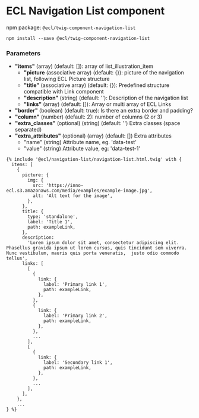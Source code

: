 # ECL Navigation List component

npm package: `@ecl/twig-component-navigation-list`

```shell
npm install --save @ecl/twig-component-navigation-list
```

### Parameters

- **"items"** (array) (default: []): array of list_illustration_item
  - **"picture** (associative array) (default: {}): picture of the navigation list, following ECL Picture structure
  - **"title"** (associative array) (default: {}): Predefined structure compatible with Link component
  - **"description"** (string) (default: ''): Description of the navigation list
  - **"links"** (array) (default: []): Array or multi array of ECL Links
- **"border"** (boolean) (default: true): Is there an extra border and padding?
- **"column"** (number) (default: 2): number of columns (2 or 3)
- **"extra_classes"** (optional) (string) (default: '') Extra classes (space separated)
- **"extra_attributes"** (optional) (array) (default: []) Extra attributes
  - "name" (string) Attribute name, eg. 'data-test'
  - "value" (string) Attribute value, eg: 'data-test-1'

<!-- prettier-ignore -->
```twig
{% include '@ecl/navigation-list/navigation-list.html.twig' with { 
  items: [ 
    { 
      picture: {
        img: {
          src: 'https://inno-ecl.s3.amazonaws.com/media/examples/example-image.jpg',
          alt: 'Alt text for the image',
        },
      },
      title: { 
        type: 'standalone', 
        label: 'Title 1', 
        path: exampleLink, 
      }, 
      description: 
        'Lorem ipsum dolor sit amet, consectetur adipiscing elit. Phasellus gravida ipsum ut lorem cursus, quis tincidunt sem viverra. Nunc vestibulum, mauris quis porta venenatis,  justo odio commodo tellus', 
      links: [ 
        [ 
          { 
            link: { 
              label: 'Primary link 1', 
              path: exampleLink, 
            }, 
          }, 
          { 
            link: { 
              label: 'Primary link 2', 
              path: exampleLink, 
            }, 
          }, 
          ... 
        ], 
        [ 
          { 
            link: { 
              label: 'Secondary link 1', 
              path: exampleLink, 
            }, 
          }, 
          ... 
        ], 
      ], 
    }, 
    ... 
} %}
```
